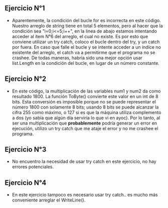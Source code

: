 ## Ejercicio N°1 ##
* Aparentemente, la condición del bucle for es incorrecta en este código. Nuestro arreglo de string tiene en total 5 elementos, pero al hacer que la condición sea "i=0;i<=5;i++", en la linea de abajo estamos intentando acceder al ítem N°6 del arreglo, el cual no existe. Es por esto que conviene utilizar un try catch, coloco el bucle dentro del try, y un catch por fuera. En caso que falle el bucle y se intente acceder a un índice no existente del arreglo, el catch va a permitirme que el programa no se crashee. De todas maneras, habría sido una mejor opción usar list.Length en la condición del bucle, en lugar de un número constante.

## Ejercicio N°2 ##
* En este código, la multiplicación de las variables num1 y num2 da como resultado 1800. La función ToByte() convierte este valor en un int de 8 bits. Esta conversión es imposible porque no se puede representar el número 1800 con solamente 8 bits; usando 8 bits se puede alcanzar la cifra 255 como máximo, o 127 si es que la máquina utiliza complemento a dos (yo sabía que algún día serviría lo que vi en ayoc). Por lo tanto, al ser una multiplicación que __probablemente__ podría generar un error en ejecución, utilizo un try catch que me ataje el error y no me crashee el programa.

## Ejercicio N°3 ##
* No encuentro la necesidad de usar try catch en este ejercicio, no hay errores potenciales.

## Ejercicio N°4 ##
* En este ejercicio tampoco es necesario usar try catch.. es mucho más conveniente arreglar el WriteLine().
